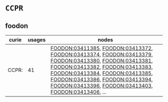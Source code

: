 # `CCPR`

## foodon

| curie   |   usages | nodes                                                                                                                                                                                                                                                                                                                                                                                                                                                                                                                                                                                                                                                                                                                                                                                                                                                                                                                    |
|---------|----------|--------------------------------------------------------------------------------------------------------------------------------------------------------------------------------------------------------------------------------------------------------------------------------------------------------------------------------------------------------------------------------------------------------------------------------------------------------------------------------------------------------------------------------------------------------------------------------------------------------------------------------------------------------------------------------------------------------------------------------------------------------------------------------------------------------------------------------------------------------------------------------------------------------------------------|
| CCPR:   |       41 | [FOODON:03411385](https://bioregistry.io/FOODON:03411385), [FOODON:03413372](https://bioregistry.io/FOODON:03413372), [FOODON:03413374](https://bioregistry.io/FOODON:03413374), [FOODON:03413379](https://bioregistry.io/FOODON:03413379), [FOODON:03413380](https://bioregistry.io/FOODON:03413380), [FOODON:03413381](https://bioregistry.io/FOODON:03413381), [FOODON:03413382](https://bioregistry.io/FOODON:03413382), [FOODON:03413383](https://bioregistry.io/FOODON:03413383), [FOODON:03413384](https://bioregistry.io/FOODON:03413384), [FOODON:03413385](https://bioregistry.io/FOODON:03413385), [FOODON:03413386](https://bioregistry.io/FOODON:03413386), [FOODON:03413394](https://bioregistry.io/FOODON:03413394), [FOODON:03413396](https://bioregistry.io/FOODON:03413396), [FOODON:03413403](https://bioregistry.io/FOODON:03413403), [FOODON:03413406](https://bioregistry.io/FOODON:03413406), ... |

